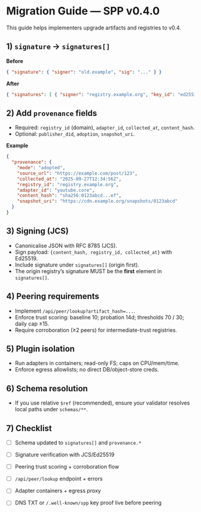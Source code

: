 
# Migration Guide — SPP v0.4.0

This guide helps implementers upgrade artifacts and registries to v0.4.

## 1) `signature` → `signatures[]`
**Before**
```json
{ "signature": { "signer": "old.example", "sig": "..." } }
```
**After**
```json
{ "signatures": [ { "signer": "registry.example.org", "key_id": "ed25519-2025-09", "sig": "..." } ] }
```

## 2) Add `provenance` fields
- Required: `registry_id` (domain), `adapter_id`, `collected_at`, `content_hash`.
- Optional: `publisher_did`, `adoption`, `snapshot_uri`.

**Example**
```json
{
  "provenance": {
    "mode": "adopted",
    "source_url": "https://example.com/post/123",
    "collected_at": "2025-09-27T12:34:56Z",
    "registry_id": "registry.example.org",
    "adapter_id": "youtube.core",
    "content_hash": "sha256:0123abcd...ef",
    "snapshot_uri": "https://cdn.example.org/snapshots/0123abcd"
  }
}
```

## 3) Signing (JCS)
- Canonicalise JSON with RFC 8785 (JCS).
- Sign payload: `{content_hash, registry_id, collected_at}` with Ed25519.
- Include signature under `signatures[]` (origin first).
- The origin registry’s signature MUST be the **first** element in `signatures[]`.

## 4) Peering requirements
- Implement `/api/peer/lookup?artifact_hash=...`.
- Enforce trust scoring: baseline 10; probation 14d; thresholds 70 / 30; daily cap ±15.
- Require corroboration (≥2 peers) for intermediate-trust registries.

## 5) Plugin isolation
- Run adapters in containers; read-only FS; caps on CPU/mem/time.
- Enforce egress allowlists; no direct DB/object-store creds.

## 6) Schema resolution
- If you use relative `$ref` (recommended), ensure your validator resolves local paths under `schemas/**`.

## 7) Checklist
- [ ] Schema updated to `signatures[]` and `provenance.*`
- [ ] Signature verification with JCS/Ed25519
- [ ] Peering trust scoring + corroboration flow
- [ ] `/api/peer/lookup` endpoint + errors
- [ ] Adapter containers + egress proxy
- [ ] DNS TXT or `/.well-known/spp` key proof live before peering

